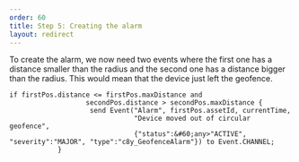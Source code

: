 ```yaml
---
order: 60
title: Step 5: Creating the alarm
layout: redirect
---
```


To create the alarm, we now need two events where the first one has a distance smaller than the radius and the second one has a distance bigger than the radius. This would mean that the device just left the geofence.

	if firstPos.distance <= firstPos.maxDistance and
					   secondPos.distance > secondPos.maxDistance {
						send Event("Alarm", firstPos.assetId, currentTime,
						           "Device moved out of circular geofence",
						           {"status":&#60;any>"ACTIVE", "severity":"MAJOR", "type":"c8y_GeofenceAlarm"}) to Event.CHANNEL;
				}
